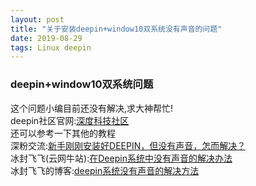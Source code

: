 ```yaml
---
layout: post
title: "关于安装deepin+window10双系统没有声音的问题"
date: 2019-08-29 
tags: Linux deepin 
---
```


### deepin+window10双系统问题  
这个问题小编目前还没有解决,求大神帮忙!  
deepin社区官网:[深度科技社区](https://www.deepin.org/)  
还可以参考一下其他的教程  
深粉交流:[新手刚刚安装好DEEPIN，但没有声音，怎而解决？](https://bbs.deepin.org/forum.php?mod=viewthread&tid=39521)  
冰封飞飞(云网牛站):[在Deepin系统中没有声音的解决办法](https://ywnz.com/linuxjc/3630.html)  
冰封飞飞的博客:[deepin系统没有声音的解决方法](https://blog.csdn.net/a363344923/article/details/82955071)  
